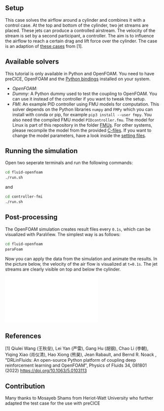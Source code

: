 ## Setup

This case solves the airflow around a cylinder and combines it with a control case. At the top and bottom of the cylinder, two jet streams are placed. These jets can produce a controlled airstream. The velocity of the stream is set by a second participant, a controller. The aim is to influence the airflow to reach a certain drag and lift force over the cylinder. The case is an adaption of [these cases](https://github.com/venturi123/DRLinFluids/tree/main/examples/active_flow_control) from [1].

## Available solvers

This tutorial is only available in Python and OpenFOAM. You need to have preCICE, OpenFOAM and the [Python bindings](https://www.precice.org/installation-bindings-python.html) installed on your system.

- *OpenFOAM*: 
- *Dummy*: A Python dummy used to test the coupling to OpenFOAM. You can use it instead of the controller if you want to tweak the setup.
- *FMI*: An example PID controller using FMU models for computation. This solver depends on the Python libraries `numpy` and `FMPy` which you can install with conda or pip, for example `pip3 install --user fmpy`. You also need the compiled FMU model `PIDcontroller.fmu`. The model for Linux is part of this repository in the folder [FMUs](../../FMUs). For other systems, please recompile the model from the provided [C-files](../../FMUs/cmake). If you want to change the model parameters, have a look inside the [setting files](controller-fmi/pid).

## Running the simulation

Open two seperate terminals and run the following commands:

```bash
cd fluid-openfoam
./run.sh
```

and

```bash
cd controller-fmi
./run.sh
```

## Post-processing

The OpenFOAM simulation creates result files every `0.1s`, which can be visualized with ParaView. The simplest way is as follows:

```bash
cd fluid-openfoam
paraFoam
```

Now you can apply the data from the simulation and animate the results. In the picture below, the velocity of the air flow is visualized at `t=0.1s`. The jet streams are clearly visible on top and below the cylinder.

![Results of a coupling of OpenFOAM with Dummy](images/flow-around-cylinder-controlled-result.pdf)

## References

[1] Qiulei Wang (王秋垒), Lei Yan (严雷), Gang Hu (胡钢), Chao Li (李朝), Yiqing Xiao (肖仪清), Hao Xiong (熊昊), Jean Rabault, and Bernd R. Noack , "DRLinFluids: An open-source Python platform of coupling deep reinforcement learning and OpenFOAM", Physics of Fluids 34, 081801 (2022) https://doi.org/10.1063/5.0103113

## Contribution

Many thanks to Mosayeb Shams from Heriot-Watt University who further adapted the test case for the use with preCICE
